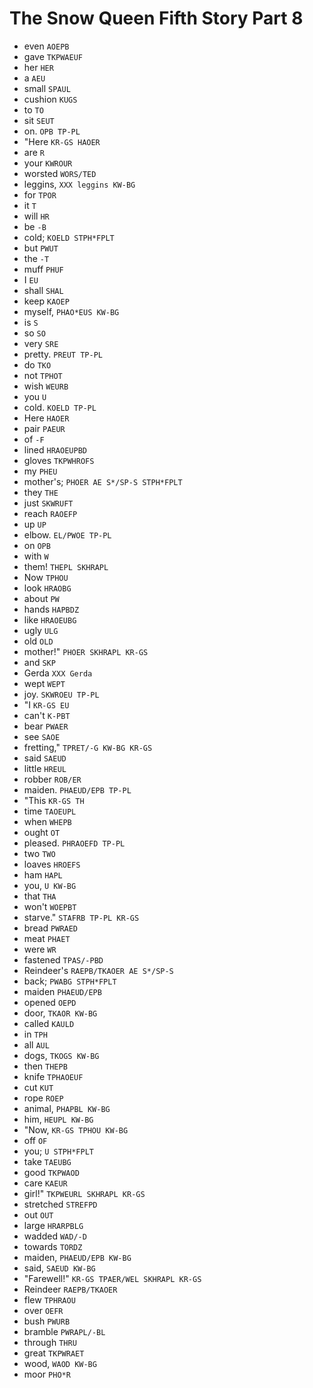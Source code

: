 # The Snow Queen Fifth Story Part 8

* even `AOEPB`
* gave `TKPWAEUF`
* her `HER`
* a `AEU`
* small `SPAUL`
* cushion `KUGS`
* to `TO`
* sit `SEUT`
* on. `OPB TP-PL`
* "Here `KR-GS HAOER`
* are `R`
* your `KWROUR`
* worsted `WORS/TED`
* leggins, `XXX leggins KW-BG`
* for `TPOR`
* it `T`
* will `HR`
* be `-B`
* cold; `KOELD STPH*FPLT`
* but `PWUT`
* the `-T`
* muff `PHUF`
* I `EU`
* shall `SHAL`
* keep `KAOEP`
* myself, `PHAO*EUS KW-BG`
* is `S`
* so `SO`
* very `SRE`
* pretty. `PREUT TP-PL`
* do `TKO`
* not `TPHOT`
* wish `WEURB`
* you `U`
* cold. `KOELD TP-PL`
* Here `HAOER`
* pair `PAEUR`
* of `-F`
* lined `HRAOEUPBD`
* gloves `TKPWHROFS`
* my `PHEU`
* mother's; `PHOER AE S*/SP-S STPH*FPLT`
* they `THE`
* just `SKWRUFT`
* reach `RAOEFP`
* up `UP`
* elbow. `EL/PWOE TP-PL`
* on `OPB`
* with `W`
* them! `THEPL SKHRAPL`
* Now `TPHOU`
* look `HRAOBG`
* about `PW`
* hands `HAPBDZ`
* like `HRAOEUBG`
* ugly `ULG`
* old `OLD`
* mother!" `PHOER SKHRAPL KR-GS`
* and `SKP`
* Gerda `XXX Gerda`
* wept `WEPT`
* joy. `SKWROEU TP-PL`
* "I `KR-GS EU`
* can't `K-PBT`
* bear `PWAER`
* see `SAOE`
* fretting," `TPRET/-G KW-BG KR-GS`
* said `SAEUD`
* little `HREUL`
* robber `ROB/ER`
* maiden. `PHAEUD/EPB TP-PL`
* "This `KR-GS TH`
* time `TAOEUPL`
* when `WHEPB`
* ought `OT`
* pleased. `PHRAOEFD TP-PL`
* two `TWO`
* loaves `HROEFS`
* ham `HAPL`
* you, `U KW-BG`
* that `THA`
* won't `WOEPBT`
* starve." `STAFRB TP-PL KR-GS`
* bread `PWRAED`
* meat `PHAET`
* were `WR`
* fastened `TPAS/-PBD`
* Reindeer's `RAEPB/TKAOER AE S*/SP-S`
* back; `PWABG STPH*FPLT`
* maiden `PHAEUD/EPB`
* opened `OEPD`
* door, `TKAOR KW-BG`
* called `KAULD`
* in `TPH`
* all `AUL`
* dogs, `TKOGS KW-BG`
* then `THEPB`
* knife `TPHAOEUF`
* cut `KUT`
* rope `ROEP`
* animal, `PHAPBL KW-BG`
* him, `HEUPL KW-BG`
* "Now, `KR-GS TPHOU KW-BG`
* off `OF`
* you; `U STPH*FPLT`
* take `TAEUBG`
* good `TKPWAOD`
* care `KAEUR`
* girl!" `TKPWEURL SKHRAPL KR-GS`
* stretched `STREFPD`
* out `OUT`
* large `HRARPBLG`
* wadded `WAD/-D`
* towards `TORDZ`
* maiden, `PHAEUD/EPB KW-BG`
* said, `SAEUD KW-BG`
* "Farewell!" `KR-GS TPAER/WEL SKHRAPL KR-GS`
* Reindeer `RAEPB/TKAOER`
* flew `TPHRAOU`
* over `OEFR`
* bush `PWURB`
* bramble `PWRAPL/-BL`
* through `THRU`
* great `TKPWRAET`
* wood, `WAOD KW-BG`
* moor `PHO*R`
